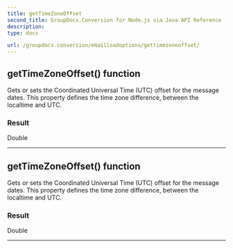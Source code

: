 ```yaml
---
title: getTimeZoneOffset
second_title: GroupDocs.Conversion for Node.js via Java API Reference
description: 
type: docs

url: /groupdocs.conversion/emailloadoptions/gettimezoneoffset/
---
```


## getTimeZoneOffset()  function

 Gets or sets the Coordinated Universal Time (UTC) offset for the message dates. This property defines the time zone difference, between the localtime and UTC.
 

### Result
Double


---


## getTimeZoneOffset()  function

 Gets or sets the Coordinated Universal Time (UTC) offset for the message dates. This property defines the time zone difference, between the localtime and UTC.
 

### Result
Double


---


